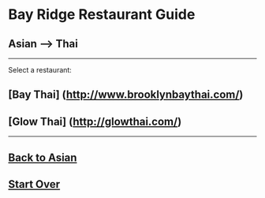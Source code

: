 # Bay Ridge Restaurant Guide
## Asian --> Thai
---
Select a restaurant:
## [Bay Thai] (http://www.brooklynbaythai.com/)
## [Glow Thai] (http://glowthai.com/)
---
## [Back to Asian](../asian/asian.md)  
## [Start Over](home.md)